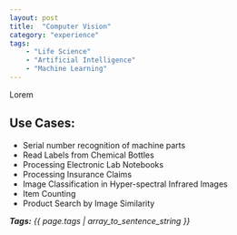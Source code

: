 ```yaml
---
layout: post
title:  "Computer Vision"
category: "experience"
tags:
    - "Life Science"
    - "Artificial Intelligence"
    - "Machine Learning"
---
```

Lorem 
<!--more-->



## Use Cases:
- Serial number recognition of machine parts
- Read Labels from Chemical Bottles
- Processing Electronic Lab Notebooks
- Processing Insurance Claims
- Image Classification in Hyper-spectral Infrared Images
- Item Counting
- Product Search by Image Similarity

***Tags:*** *{{ page.tags | array_to_sentence_string }}*
